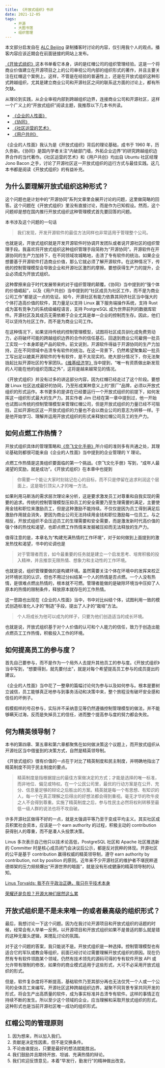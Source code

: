 ```yaml
---
title: 《开放式组织》书评
date: 2021-12-05
tags:
    - 开源
    - 大图书馆
    - 组织管理
---
```


本文部分启发自在 [ALC Beijing](https://alc-beijing.github.io/alc-site/) 录制播客时讨论的内容，仅引用我个人的观点。播客内容应该近期会在前面链接的网站上发布。

[《开放式组织》](https://book.douban.com/subject/26894636)这本书单看它本身，讲的是红帽公司的组织管理经验。这是一个将商业价值建立在开源项目之上的公司审视公司内部的组织形式的著作，并且主要关注在红帽这个案例上。这样，不管是在经验的普遍性上，还是在开放式组织这种形式跨越组织，尤其是建立商业公司和开源社区之间的联系这方面的讨论上，都有所欠缺。

<!-- more -->

从理论到实践，从企业审视内部到跨越组织边界，连接商业公司和开源社区，这样一个广义上的“开放式组织”阅读主题，我推荐以下几本书共读。

* [《企业的人性面》](https://book.douban.com/subject/27125968/)
* [《协同》](https://book.douban.com/subject/34834429/)
* [《社区运营的艺术》](https://book.douban.com/subject/26976995/)
* [《用户共创》](https://book.douban.com/subject/35531548/)

《企业的人性面》我认为是《开放式组织》背后的理论基础，成书于 1960 年，历久弥新。《协同》是国内学者关注“内破部门墙，外拓企业边界”的研究跨越组织边界合作的当代著作。《社区运营的艺术》和《用户共创》均出自 Ubuntu 社区经理 Jono Bacon 之手，讨论了开源社区这一开放式组织的运行方式与最佳实践。这几本书都是阅读《开放式组织》的有益补充。

## 为什么要理解开放式组织这种形式？

这个问题也是计划中的“开源协同”系列文章里会展开讨论的问题，这里做简略的回答。这个问题在《开放式组织》里没有直接讨论，而是作为已知假设。然而，这个问题却是想在国内推行开放式组织这种管理模式首先要回答的问题。

本书涉及这个问题的一句话

> 我们发现，开发开源软件的最佳方法同样也非常适用于管理整个公司。

也就是说，开放式组织就是开发开源软件时协调开发团队或者说开源社区的组织管理手段。我喜欢将开放式组织这种组织管理手段简称为“开源协同”。开源软件在开源协同的生产力加持下，在不同领域攻城略地，击溃了专有软件的统治。如果企业想要基于开源软件打造商业价值，那么它就必须了解开源软件。在这种情况下，传统的控制管理模型会导致企业和开源社区激烈的摩擦。要想获得生产力的提升，企业必须成为开放式组织。

这种摩擦来自于时代发展带来的对于组织管理的颠覆。《协同》当中提到的“强个体的价值崛起”，以及《用户共创》当中提到的“社区成员为社区工作，而不是为商业公司工作”都是这一点的佐证。如今，开源社区有能力依靠其同侪社区当中强大的个体打造高价值的软件，其力量足以支持 Linux 赢下服务端操作系统，支持 Rust 成为富有竞争力的系统级编程语言，支持 PostgreSQL 成为世界前列的数据库软件。开源社区及其成员无需依赖于企业尤其是单一企业的控制而生存。因此，他们可以坚持为社区工作，而不是为商业公司工作。

在这种情况下，如果坚持传统的控制管理模型，试图将社区成员驯化成免费劳动力，必将破坏可能的跨越组织边界的合作的信任基石，回退到商业公司雇佣一批员工实现一个本身即是产品的软件。前文说到，开源软件得益于开源协同的生产力加持，正在不同领域中击溃专有软件的统治。在这一背景下，仍然希望聚集起一批员工写出足以媲美开源软件的专有软件，是不太现实的。绝大部分情况下，你无法聚拢起比拟开源社区的专家团队。[《维基经济学》](https://book.douban.com/subject/2265341/)当中提到，“唯一有资质做出新发现的人可能在他的组织范围之外”，这将是越来越常见的情况。

《开放式组织》并没有过多的讲这部分内容，因为红帽已经走过了这个阶段。要想跟 Linux 社区达成最好的协同，乃至形成某种意义上的“原厂”品牌，必须以开放式组织的形式运作。本书更多的是讲在已经要运行一个开放式组织的前提下，如何发挥这一组织形式最大的生产力。其实作者 Jim 已经在第一章中提到过，他一开始也试图以传统的控制管理模型来管理红帽公司，但是开放式组织的力量已经不可阻挡，正如开源社区这一开放式组织的力量也不会以商业公司的意志为转移一样。于是他开始学习、理解并运用开放式组织的形式来释放红帽公司员工的生产力。

## 如何点燃工作热情？

开放式组织具体的管理策略和[《奈飞文化手册》](https://book.douban.com/subject/30356081/)所介绍的准则多有共通之处，其理论基础则都很可能来自《企业的人性面》当中提到的企业管理的 Y 理论。

点燃工作热情是这类组织要面临的第一个挑战。《奈飞文化手册》写到，“成年人最渴望的奖励，就是成功”。《开放式组织》在本章中也提到

> 你需要一个能让大家时刻铭记在心的目标，而不只是停留在追求利润这个层面上，这是吸引顶尖人才的唯一方法。

如果利用马斯洛的需求层次理论来分析，这是要求激发员工对尊重和自我实现的需要的追求。传统的控制管理模型压抑员工的安全需要乃至生理需要的满足，主要使用金钱和职位来激励员工，但是这种激励不能持续。不仅仅是因为员工得到满足后激励作用就会消失，更因为商业公司无法持续用金钱和职位激励每一位员工。与之相反，开放式组织不会压迫员工的生理需要和安全需要，而是激发新时代高价值的强个体的热忱和渴望，也即点燃工作热情来发掘被压抑而无法释放的生产力。

值得注意的是，本章名为“构建充满热情的工作环境”，对于如何做到上面提到的激发热忱和渴望，书中的论调也是

> 对于管理者而言，如今最重要的任务就是建立一个启发思考、培育积极的投入精神，并且推崇无限热情、想象力和主动性的工作环境。

也就是说，组织管理要做的是构建环境。虽然需要关注个体在环境中的发挥来校正对环境状况的认识，但也不用过分纠结某一个人的热情是否点燃。一个人没有热情，是很难点燃出热情的，根本就不可燃。管理者能做的是破除环境当中压抑了人原本的热情的限制条件，释放原本就存在的工作热情。

这一思路也出现在《企业的人性面》当中，书中对比纠结个体，试图利用一致的模式创造标准化人才的“制造”手段，提出了人才的“栽培”方法。

> 个人将成长为他可以成为的样子，只要为他们创造适当的成长环境。

也就是说，开放式组织基于对个人价值的认可和个人能力的信任，致力于创造出能点燃员工工作热情，积极投入工作的环境。

## 如何提高员工的参与度？

首先自己要参与，而不是作为一个局外人去提升其他员工的参与度。《开放式组织》当中写到，“想要得到，就先要付出”，就是对每个希望提高员工参与的成员提出的建议。

《企业的人性面》当中花了一整章的篇幅讨论何为参与以及如何参与。根本是要树立诚信，员工能够真正地参与到事务活动和决策中来，整个旅程没有破坏安全感和信任的坏例子。

假模假样的号召参与，实际并不采纳意见等仍然遵循控制管理模型的做法，并不能够瞒天过海，反而是失掉员工的信任，进而整个提高参与度的努力都会失败。

## 何为精英领导制？

本书的第四章、第五章和第六章都聚焦在如何做决策这个议题上，而开放式组织从开源社区当中借鉴到的决策方式，自然是精英领导制。

《开放式组织》很有价值的一点在于对比了精英制度和民主制度，并明确地指出了精英制度不同于民主制度的要点。

> 精英制度是指根据提出的最佳方案做决定的方式；才能是选择的唯一标准，而非地位、偏见或特权。在一个公民公司里，最优的行动方案是在公开、充分、信息量足够的辩论之后胜出的方案。精英就是每一个有思想、有知识的人，每一个在真正理解之后得出的好想法都会得到重视。毫无才华的吹牛皮之人不会得到尊重。实施了精英制度之后，参与性民主必然将权利转移至最低一级人群的说法也将不攻自破。

许多开源社区做得不好的一点，就是太强调平等乃至于变成平均主义。其实社区成员积累社会资本，应该是一个 earn authority 的过程，积极主动的 contribution 获得别人的尊重，而不是凑人头投票决策。

Linus 多次表示自己他只以技术论高低，PostgreSQL 社区和 Apache 社区推选新的 Committer 时是核心成员闭门会决议后公示，都是反对民粹的体现。开源社区的公平是基于 contribution 赢得权威的精英领导制，遵守 earn authority by contribution, not by position 的原则。近年来不少开源社区的维护者不堪民粹道德绑架的压力频频爆出“开源世界的暗面”，就是没有形成健康的精英领导制的认知。

[Linus Torvalds: 我不在乎政治正确，我只在乎技术本身](https://www.bilibili.com/video/BV1454y1E7xp)

[荣耀还是负担？开源大神们居然这么累](https://www.bilibili.com/video/BV19f4y1F7QQ)

## 开放式组织是不是未来唯一的或者最高级的组织形式？

最后，我想讨论一下这个问题。因为在我讨论开源项目和开放式组织的话题的时候，经常会有人举单一反例，以开源项目和开放式组织如果不是普适的那么就是错的这种无厘头逻辑，来搅乱讨论的氛围。

对于这个问题的答案，我只能说不是。开放式组织是一种选择。控制管理模型也有适合它的军队或教会等组织，前面已经讨论过需要理解开放式组织的原因。现在仍然有专有软件领跑某个领域，仍然有技术领先的源码可得的专有软件开放 API 或允许带有限制的修改，如果你的商业模式适用于这些形式，大可不必采用开放式组织的形式。

但是，软件复杂度将不断提高，基础软件乃至其部分再也无法仅凭一个人或一个公司的全体员工来编写。开源社区这种跨越组织边界，凝聚不同背景专家共同开发的形式，将会生产出高质量的软件，成为事实标准并击溃专有软件。这样的事情正在持续不断的发生。所以至少这个领域的企业，应当理解和采取开放式组织的形式。这种形式也是当前开源社区唯一成功的组织形式。

## 红帽公司的管理原则

1. 因为想来，所以加入我们。
2. 贡献是决定性因素，但不是交换条件。
3. 不论由谁提出，只要是最好的想法就能胜出。
4. 我们鼓励并且期待开放、坦诚、充满热情的辩论。
5. 我们欢迎反馈意见，本着“早发行，勤发行”的精神做出改变。
